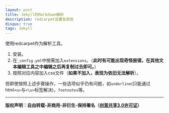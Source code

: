 ```yaml
---
layout: post
title: Jekyll的Markdown解析
description: redcarpet设置及其他
disqus: true
tags: Jekyll
---
```


使用redcarpet作为解析工具。

1. 安装。
2. 在`_config.yml`中按需加入`extensions`。（**此时有可能出现奇怪报错，在其他文本编辑工具之中编辑之后再复制过去即可。**）
3. 按照对应内容加入css文件（**如果不加入，表现为依旧无法解析**）。

但即使按照上述步骤操作，一些选项似乎仍有问题，如`underline`(只能通过html`<u>`与`<\u>`标签解决)，`footnotes`等。


---
**版权声明：自由转载-非商用-非衍生-保持署名（[创意共享3.0许可证](https://creativecommons.org/licenses/by-nc-nd/3.0/deed.zh)）**